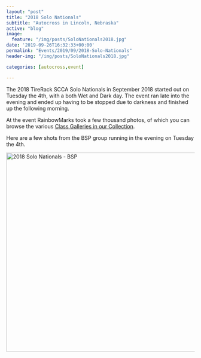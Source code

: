 ```yaml
---
layout: "post"
title: "2018 Solo Nationals"
subtitle: "Autocross in Lincoln, Nebraska"
active: "blog"
image:
  feature: "/img/posts/SoloNationals2018.jpg"
date: '2019-09-26T16:32:33+00:00'
permalink: "Events/2019/09/2018-Solo-Nationals"
header-img: "/img/posts/SoloNationals2018.jpg"

categories: [autocross,event]

---
```

The 2018 TireRack SCCA Solo Nationals in September 2018 started out on Tuesday the 4th, with a both Wet and Dark day. The event ran late into the evening and ended up having to be stopped due to darkness and finished up the following morning.

At the event RainbowMarks took a few thousand photos, of which you can browse the various <a href="https://www.flickr.com/photos/chammond/collections/72157700015403591/" target="_blank">Class Galleries in our Collection</a>.

Here are a few shots from the BSP group running in the evening on Tuesday the 4th.</p><p><a data-flickr-embed="true" data-footer="true" data-header="true" href="https://www.flickr.com/photos/chammond/albums/72157698204982342" title="2018 Solo Nationals - BSP"><img alt="2018 Solo Nationals - BSP" height="533" src="https://live.staticflickr.com/1882/30860883328_cc9d67d184_c.jpg" width="800" /></a><script async src="https://embedr.flickr.com/assets/client-code.js" charset="utf-8"></script>
